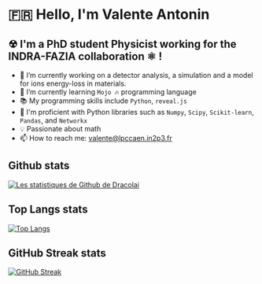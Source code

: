 # 🇫🇷 Hello, I'm Valente Antonin 

## ☢ I'm a PhD student Physicist working for the INDRA-FAZIA collaboration ⚛ !

- 🔭 I’m currently working on a detector analysis, a simulation and a model for ions energy-loss in materials.
- 🌱 I’m currently learning `Mojo 🔥` programming language
- 📚 My programming skills include `Python`, `reveal.js`
- 🧪 I'm proficient with Python libraries such as `Numpy`, `Scipy`, `Scikit-learn`, `Pandas`, and `Networkx`
- 💡 Passionate about math
- 📫 How to reach me: valente@lpccaen.in2p3.fr
  
## Github stats

[![Les statistiques de Github de Dracolai](https://github-readme-stats.vercel.app/api?username=Dracolai&show_icons=true&theme=radical)](https://github.com/votre_nom_utilisateur/github-readme-stats)

## Top Langs stats

[![Top Langs](https://github-readme-stats.vercel.app/api/top-langs/?username=Dracolai&layout=compact&theme=radical)](https://github.com/your_username/github-readme-stats)

## GitHub Streak stats
[![GitHub Streak](https://github-readme-streak-stats.herokuapp.com/?user=your_username&theme=radical)](https://github.com/your_username/github-readme-streak-stats)
